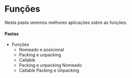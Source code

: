 # Funções

Nesta pasta veremos melhores aplicações sobre as funções.

#### Pastas
- Funções
    - Nomeado e posicional
    - Packing e unpacking
    - Callable
    - Packing e unpacking Nomeado
    - Callable Packing e Unpacking





